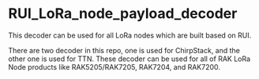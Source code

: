 # RUI_LoRa_node_payload_decoder
This decoder can be used for all LoRa nodes which are built based on RUI.

There are two decoder in this repo, one is used for ChirpStack, and the other one is used for TTN.
These decoder can be used for all of RAK LoRa Node products like RAK5205/RAK7205, RAK7204, and RAK7200.
